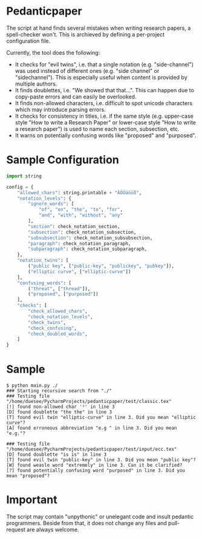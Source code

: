 # Pedanticpaper

The script at hand finds several mistakes when writing research papers, a spell-checker won't. This is archieved by defining a per-project configuration file.

Currently, the tool does the following:

* It checks for "evil twins", i.e. that a single notation (e.g. "side-channel") was used instead of different ones (e.g. "side channel" or "sidechannel"). This is especially useful when content is provided by multiple authors.
* It finds doublettes, i.e. "We showed that that...". This can happen due to copy-paste errors and can easily be overlooked.
* It finds non-allowed characters, i.e. difficult to spot unicode characters which may introduce parsing errors.
* It checks for consistency in titles, i.e. if the same style (e.g. upper-case style "How to write a Research Paper" or lower-case style "How to write a research paper") is used to name each section, subsection, etc.
* It warns on potentially confusing words like "proposed" and "purposed".

# Sample Configuration

```Python
import string

config = {
    "allowed_chars": string.printable + "ÄÖÜäöüß",
    "notation_levels": {
        "ignore_words": [
            "of", "on", "the", "to", "for",
            "and", "with", "without", "any"
        ],
        "section": check_notation_section,
        "subsection": check_notation_subsection,
        "subsubsection": check_notation_subsubsection,
        "paragraph": check_notation_paragraph,
        "subparagraph": check_notation_subparagraph,
    },
    "notation_twins": [
        ("public key", ["public-key", "publickey", "pubkey"]),
        ("elliptic curve", ["elliptic-curve"])
    ],
    "confusing_words": [
        ("threat", ["thread"]),
        ("proposed", ["purposed"])
    ],
    "checks": [
        "check_allowed_chars",
        "check_notation_levels",
        "check_twins",
        "check_confusing",
        "check_doubled_words",
    ]
}
```

# Sample

```
$ python main.py ./
### Starting recursive search from "./"
### Testing file "/home/duesee/PycharmProjects/pedanticpaper/test/classic.tex"
[!] found non-allowed char '²' in line 3
[D] found doublette "the the" in line 3
[T] found evil twin "elliptic-curve" in line 3. Did you mean "elliptic curve"?
[A] found erroneous abbreviation "e.g " in line 3. Did you mean "e.g."?

### Testing file "/home/duesee/PycharmProjects/pedanticpaper/test/input/ecc.tex"
[D] found doublette "is is" in line 3
[T] found evil twin "public-key" in line 3. Did you mean "public key"?
[W] found weasle word "extremely" in line 3. Can it be clarified?
[?] found potentially confusing word "purposed" in line 3. Did you mean "proposed"?

```

# Important

The script may contain "unpythonic" or unelegant code and insult pedantic programmers. Beside from that, it does not change any files and pull-request are always welcome.
